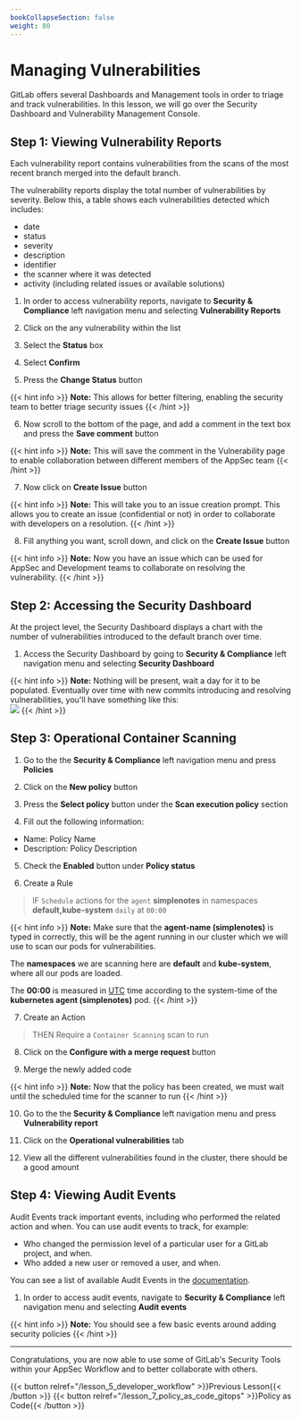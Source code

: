 ```yaml
---
bookCollapseSection: false
weight: 80
---
```


# Managing Vulnerabilities

GitLab offers several Dashboards and Management tools in order to triage
and track vulnerabilities. In this lesson, we will go over the Security
Dashboard and Vulnerability Management Console.

## Step 1: Viewing Vulnerability Reports

Each vulnerability report contains vulnerabilities from the scans of the most recent branch merged into the default branch.

The vulnerability reports display the total number of vulnerabilities by severity. Below this, a table shows each vulnerabilities detected which includes:
- date
- status
- severity
- description
- identifier
- the scanner where it was detected
- activity (including related issues or available solutions)

1. In order to access vulnerability reports, navigate to **Security & Compliance** left navigation menu and selecting **Vulnerability Reports** 

2. Click on the any vulnerability within the list

3. Select the **Status** box

4. Select **Confirm**

5. Press the **Change Status** button

{{< hint info >}}
**Note:** This allows for better filtering, enabling the security team to better triage security issues
{{< /hint >}}

6. Now scroll to the bottom of the page, and add a comment in the text box and press the **Save comment** button  

{{< hint info >}}
**Note:** This will save the comment in the Vulnerability page to enable collaboration between different members of the AppSec team
{{< /hint >}}

7. Now click on **Create Issue** button  

{{< hint info >}}
**Note:** This will take you to an issue creation prompt. This allows you to create an issue (confidential or not) in order to
collaborate with developers on a resolution.
{{< /hint >}}

8. Fill anything you want, scroll down, and click on the **Create Issue** button

{{< hint info >}}
**Note:** Now you have an issue which can be used for AppSec and Development teams to collaborate on resolving the vulnerability.
{{< /hint >}}

## Step 2: Accessing the Security Dashboard

At the project level, the Security Dashboard displays a chart with the number of vulnerabilities introduced to the default branch over time. 

1. Access the Security Dashboard by going to **Security & Compliance** left navigation menu and selecting **Security Dashboard**  

{{< hint info >}}
**Note:** Nothing will be present, wait a day for it to be populated. Eventually over time with new commits introducing and resolving vulnerabilities, you'll have something like this:  
![](/devsecops/initech/simple-notes/images/security_dashboard.png)
{{< /hint >}}

## Step 3: Operational Container Scanning

1. Go to the the **Security & Compliance** left navigation menu and press **Policies**

2. Click on the **New policy** button   

3. Press the **Select policy** button under the **Scan execution policy** section

4. Fill out the following information:

- Name: Policy Name
- Description: Policy Description

5. Check the **Enabled** button under **Policy status**

6. Create a Rule

> IF `Schedule` actions for the `agent` **simplenotes**
  in namespaces **default,kube-system**
  `daily` at `00:00`

{{< hint info >}}
**Note:** Make sure that the **agent-name (simplenotes)** is typed in correctly, this will be the agent running in our cluster which we will use to scan our pods for vulnerabilities.

The **namespaces** we are scanning here are **default** and **kube-system**, where all our pods are loaded.

The **00:00** is measured in [UTC](https://www.timeanddate.com/worldclock/timezone/utc) time according to the system-time of the **kubernetes agent (simplenotes)** pod.
{{< /hint >}}

7. Create an Action

> THEN Require a `Container Scanning` scan to run

8. Click on the **Configure with a merge request** button

9. Merge the newly added code

{{< hint info >}}
**Note:** Now that the policy has been created, we must wait until the scheduled time for the scanner to run
{{< /hint >}}

10. Go to the the **Security & Compliance** left navigation menu and press **Vulnerability report**

11. Click on the **Operational vulnerabilities** tab

12. View all the different vulnerabilities found in the cluster, there should be a good amount

## Step 4: Viewing Audit Events

Audit Events track important events, including who performed the related action and when. You can use audit events to track, for example:

* Who changed the permission level of a particular user for a GitLab project, and when.
* Who added a new user or removed a user, and when.

You can see a list of available Audit Events in the [documentation](https://docs.gitlab.com/ee/administration/audit_events.html).

1. In order to access audit events, navigate to **Security & Compliance** left navigation menu and selecting **Audit events**

{{< hint info >}}
**Note:** You should see a few basic events around adding security policies
{{< /hint >}}

---

Congratulations, you are now able to use some of GitLab's Security Tools within
your AppSec Workflow and to better collaborate with others.

{{< button relref="/lesson_5_developer_workflow" >}}Previous Lesson{{< /button >}}
{{< button relref="/lesson_7_policy_as_code_gitops" >}}Policy as Code{{< /button >}}
